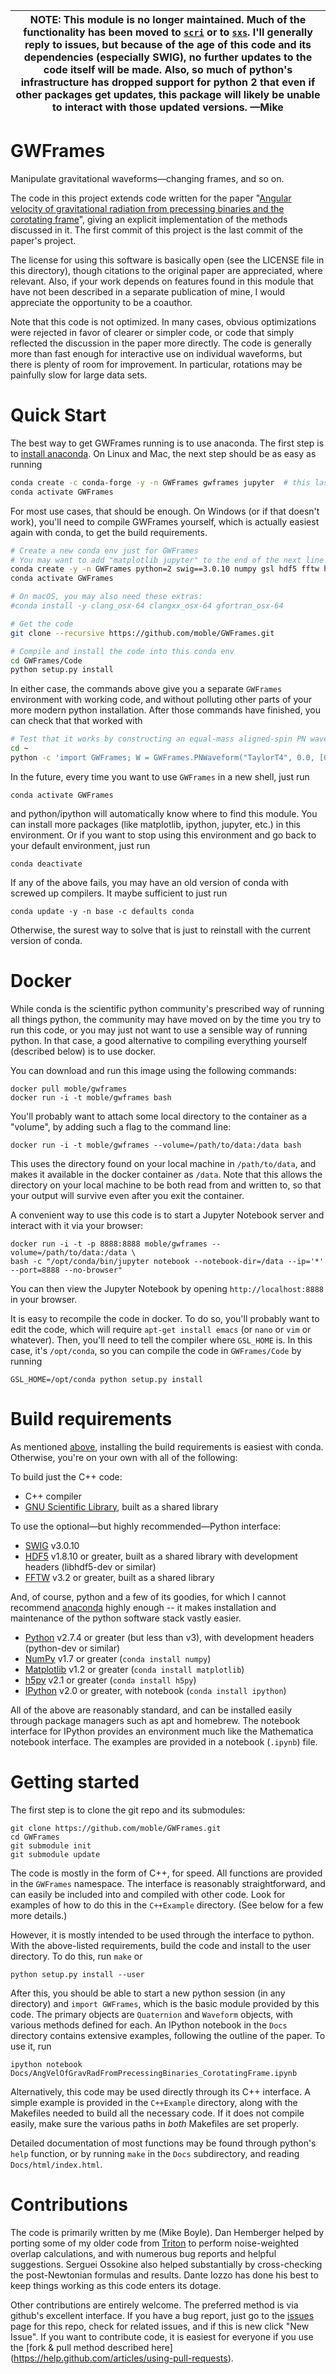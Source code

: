 | NOTE: This module is no longer maintained.  Much of the functionality has been moved to [`scri`](https://github.com/moble/scri) or to [`sxs`](https://github.com/sxs-collaboration/sxs).  I'll generally reply to issues, but because of the age of this code and its dependencies (especially SWIG), no further updates to the code itself will be made.  Also, so much of python's infrastructure has dropped support for python 2 that even if other packages get updates, this package will likely be unable to interact with those updated versions.  —Mike |
| --- |


GWFrames
========
Manipulate gravitational waveforms—changing frames, and so on.

The code in this project extends code written for the paper "[Angular
velocity of gravitational radiation from precessing binaries and the
corotating frame](http://arxiv.org/abs/1302.2919)", giving an explicit
implementation of the methods discussed in it.  The first commit of
this project is the last commit of the paper's project.

The license for using this software is basically open (see the LICENSE
file in this directory), though citations to the original paper are
appreciated, where relevant.  Also, if your work depends on features
found in this module that have not been described in a separate
publication of mine, I would appreciate the opportunity to be a
coauthor.

Note that this code is not optimized.  In many cases, obvious
optimizations were rejected in favor of clearer or simpler code, or
code that simply reflected the discussion in the paper more directly.
The code is generally more than fast enough for interactive use on
individual waveforms, but there is plenty of room for improvement.  In
particular, rotations may be painfully slow for large data sets.


Quick Start
===========
The best way to get GWFrames running is to use anaconda.  The first step is to
[install anaconda](https://www.anaconda.com/distribution/).  On Linux and Mac,
the next step should be as easy as running
```bash
conda create -c conda-forge -y -n GWFrames gwframes jupyter  # this last one is optional
conda activate GWFrames
```

For most use cases, that should be enough.  On Windows (or if that doesn't work),
you'll need to compile GWFrames yourself, which is actually easiest again with
conda, to get the build requirements.
```bash
# Create a new conda env just for GWFrames
# You may want to add "matplotlib jupyter" to the end of the next line
conda create -y -n GWFrames python=2 swig==3.0.10 numpy gsl hdf5 fftw h5py
conda activate GWFrames

# On macOS, you may also need these extras:
#conda install -y clang_osx-64 clangxx_osx-64 gfortran_osx-64

# Get the code
git clone --recursive https://github.com/moble/GWFrames.git

# Compile and install the code into this conda env
cd GWFrames/Code
python setup.py install
```

In either case, the commands above give you a separate `GWFrames` environment
with working code, and without polluting other parts of your more modern python
installation.  After those commands have finished, you can check that that worked with
```bash
# Test that it works by constructing an equal-mass aligned-spin PN waveform
cd ~
python -c 'import GWFrames; W = GWFrames.PNWaveform("TaylorT4", 0.0, [0., 0., 0.9], [0.0, 0.0, 0.9], 0.01); print("That worked!")'
```

In the future, every time you want to use `GWFrames` in a new shell,
just run

    conda activate GWFrames

and python/ipython will automatically know where to find this module.
You can install more packages (like matplotlib, ipython, jupyter, etc.)
in this environment.  Or if you want to stop using this environment and
go back to your default environment, just run

    conda deactivate

If any of the above fails, you may have an old version of conda with
screwed up compilers.  It maybe sufficient to just run

    conda update -y -n base -c defaults conda

Otherwise, the surest way to solve that is just to reinstall with the
current version of conda.


Docker
======

While conda is the scientific python community's prescribed way of
running all things python, the community may have moved on by the time
you try to run this code, or you may just not want to use a sensible
way of running python.  In that case, a good alternative to compiling
everything yourself (described below) is to use docker.

You can download and run this image using the following commands:

    docker pull moble/gwframes
    docker run -i -t moble/gwframes bash

You'll probably want to attach some local directory to the container
as a "volume", by adding such a flag to the command line:

    docker run -i -t moble/gwframes --volume=/path/to/data:/data bash

This uses the directory found on your local machine in
`/path/to/data`, and makes it available in the docker container as
`/data`.  Note that this allows the directory on your local machine to
be both read from and written to, so that your output will survive
even after you exit the container.

A convenient way to use this code is to start a Jupyter Notebook
server and interact with it via your browser:

    docker run -i -t -p 8888:8888 moble/gwframes --volume=/path/to/data:/data \
    bash -c "/opt/conda/bin/jupyter notebook --notebook-dir=/data --ip='*' --port=8888 --no-browser"

You can then view the Jupyter Notebook by opening
`http://localhost:8888` in your browser.

It is easy to recompile the code in docker.  To do so, you'll probably want to edit
the code, which will require `apt-get install emacs` (or `nano` or `vim` or whatever).
Then, you'll need to tell the compiler where `GSL_HOME` is.  In this case, it's
`/opt/conda`, so you can compile the code in `GWFrames/Code` by running

    GSL_HOME=/opt/conda python setup.py install


Build requirements
==================

As mentioned [above](#quick-start), installing the build requirements is easiest with conda.
Otherwise, you're on your own with all of the following:

To build just the C++ code:
* C++ compiler
* [GNU Scientific Library](http://www.gnu.org/software/gsl/), built as a shared library

To use the optional—but highly recommended—Python interface:
* [SWIG](http://www.swig.org/) v3.0.10
* [HDF5](http://www.hdfgroup.org/HDF5/) v1.8.10 or greater, built as a shared library with development headers (libhdf5-dev or similar)
* [FFTW](http://www.fftw.org/) v3.2 or greater, built as a shared library

And, of course, python and a few of its goodies, for which I cannot
recommend [anaconda](http://continuum.io/downloads) highly enough --
it makes installation and maintenance of the python software stack
vastly easier.
* [Python](http://www.python.org/getit/) v2.7.4 or greater (but less than v3), with development headers (python-dev or similar)
* [NumPy](http://www.numpy.org/) v1.7 or greater (`conda install numpy`)
* [Matplotlib](http://matplotlib.org/) v1.2 or greater (`conda install matplotlib`)
* [h5py](http://code.google.com/p/h5py/) v2.1 or greater (`conda install h5py`)
* [IPython](http://ipython.org/) v2.0 or greater, with notebook (`conda install ipython`)

All of the above are reasonably standard, and can be installed easily
through package managers such as apt and homebrew.  The notebook
interface for IPython provides an environment much like the
Mathematica notebook interface.  The examples are provided in a
notebook (`.ipynb`) file.


Getting started
===============
The first step is to clone the git repo and its submodules:
```
git clone https://github.com/moble/GWFrames.git
cd GWFrames
git submodule init
git submodule update
```

The code is mostly in the form of C++, for speed.  All functions are
provided in the `GWFrames` namespace.  The interface is reasonably
straightforward, and can easily be included into and compiled with
other code.  Look for examples of how to do this in the `C++Example`
directory.  (See below for a few more details.)

However, it is mostly intended to be used through the interface to
python.  With the above-listed requirements, build the code and
install to the user directory.  To do this, run `make` or

    python setup.py install --user

After this, you should be able to start a new python session (in any
directory) and `import GWFrames`, which is the basic module provided
by this code.  The primary objects are `Quaternion` and `Waveform`
objects, with various methods defined for each.  An IPython notebook
in the `Docs` directory contains extensive examples, following the
outline of the paper.  To use it, run

    ipython notebook Docs/AngVelOfGravRadFromPrecessingBinaries_CorotatingFrame.ipynb

Alternatively, this code may be used directly through its C++
interface.  A simple example is provided in the `C++Example`
directory, along with the Makefiles needed to build all the necessary
code.  If it does not compile easily, make sure the various paths in
_both_ Makefiles are set properly.

Detailed documentation of most functions may be found through python's
`help` function, or by running `make` in the `Docs` subdirectory, and
reading `Docs/html/index.html`.


Contributions
=============
The code is primarily written by me (Mike Boyle).  Dan Hemberger
helped by porting some of my older code from
[Triton](https://github.com/moble/Triton) to perform noise-weighted
overlap calculations, and with numerous bug reports and helpful
suggestions.  Serguei Ossokine also helped substantially by
cross-checking the post-Newtonian formulas and results.  Dante Iozzo
has done his best to keep things working as this code enters its dotage.

Other contributions are entirely welcome.  The preferred method is via
github's excellent interface.  If you have a bug report, just go to
the [issues](https://github.com/moble/GWFrames/issues) page for this
repo, check for related issues, and if this is new click "New Issue".
If you want to contribute code, it is easiest for everyone if you use
the [fork & pull method described here]
(https://help.github.com/articles/using-pull-requests).
